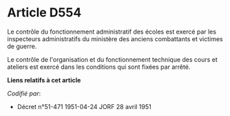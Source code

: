 # Article D554

Le contrôle du fonctionnement administratif des écoles est exercé par les inspecteurs administratifs du ministère des anciens
combattants et victimes de guerre.

Le contrôle de l'organisation et du fonctionnement technique des cours et ateliers est exercé dans les conditions qui sont
fixées par arrêté.

**Liens relatifs à cet article**

_Codifié par_:

  - Décret n°51-471 1951-04-24 JORF 28 avril 1951
